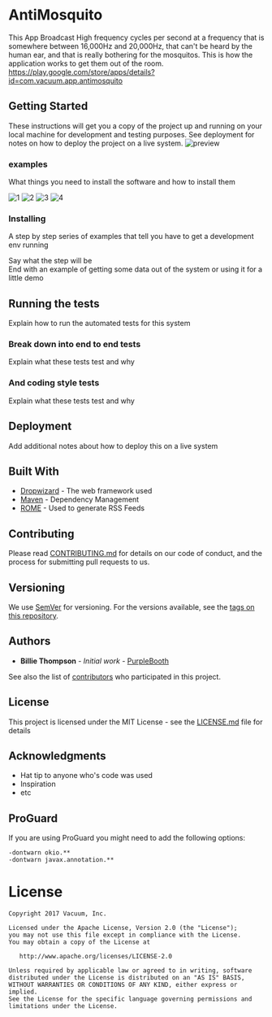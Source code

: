 # AntiMosquito



This App Broadcast High frequency cycles per second at a frequency that is somewhere between 16,000Hz and 20,000Hz, that can't be 
heard by the human ear, and that is really bothering for the mosquitos. This is how the application works to get them out of the room.
https://play.google.com/store/apps/details?id=com.vacuum.app.antimosquito

## Getting Started

These instructions will get you a copy of the project up and running on your local machine for development and testing purposes. See deployment for notes on how to deploy the project on a live system.
![preview](https://user-images.githubusercontent.com/16405013/29244363-b9e455f6-7fb6-11e7-9257-ed1e1b479735.jpg)

### examples

What things you need to install the software and how to install them

![1](https://user-images.githubusercontent.com/16405013/29244380-05b22300-7fb7-11e7-9e5a-9a07b09e2751.jpg)
![2](https://user-images.githubusercontent.com/16405013/29244377-f1ec3b8a-7fb6-11e7-9ce5-173592b54c2a.jpg)
![3](https://user-images.githubusercontent.com/16405013/29244378-f1f516a6-7fb6-11e7-832c-6f90442c745c.jpg)
![4](https://user-images.githubusercontent.com/16405013/29244376-f1df1298-7fb6-11e7-868f-492aa00ef960.jpg)


### Installing

A step by step series of examples that tell you have to get a development env running

Say what the step will be  
End with an example of getting some data out of the system or using it for a little demo

## Running the tests

Explain how to run the automated tests for this system

### Break down into end to end tests

Explain what these tests test and why


### And coding style tests

Explain what these tests test and why


## Deployment

Add additional notes about how to deploy this on a live system

## Built With

* [Dropwizard](http://www.dropwizard.io/1.0.2/docs/) - The web framework used
* [Maven](https://maven.apache.org/) - Dependency Management
* [ROME](https://rometools.github.io/rome/) - Used to generate RSS Feeds

## Contributing

Please read [CONTRIBUTING.md](https://gist.github.com/PurpleBooth/b24679402957c63ec426) for details on our code of conduct, and the process for submitting pull requests to us.

## Versioning

We use [SemVer](http://semver.org/) for versioning. For the versions available, see the [tags on this repository](https://github.com/your/project/tags). 

## Authors

* **Billie Thompson** - *Initial work* - [PurpleBooth](https://github.com/PurpleBooth)

See also the list of [contributors](https://github.com/your/project/contributors) who participated in this project.

## License

This project is licensed under the MIT License - see the [LICENSE.md](LICENSE.md) file for details

## Acknowledgments

* Hat tip to anyone who's code was used
* Inspiration
* etc

ProGuard
--------

If you are using ProGuard you might need to add the following options:
```
-dontwarn okio.**
-dontwarn javax.annotation.**
```


License
=======

    Copyright 2017 Vacuum, Inc.

    Licensed under the Apache License, Version 2.0 (the "License");
    you may not use this file except in compliance with the License.
    You may obtain a copy of the License at

       http://www.apache.org/licenses/LICENSE-2.0

    Unless required by applicable law or agreed to in writing, software
    distributed under the License is distributed on an "AS IS" BASIS,
    WITHOUT WARRANTIES OR CONDITIONS OF ANY KIND, either express or implied.
    See the License for the specific language governing permissions and
    limitations under the License.


